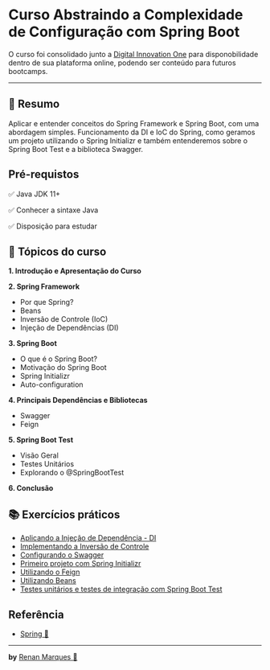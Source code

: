 
#  Curso Abstraindo a Complexidade de Configuração com Spring Boot 

O curso foi consolidado junto a [Digital Innovation One](https://digitalinnovation.one/) para disponobilidade dentro de sua plataforma online, podendo ser conteúdo para futuros bootcamps.

<hr/>

## 📑 Resumo

Aplicar e entender conceitos do Spring Framework e Spring Boot, com uma abordagem simples.
Funcionamento da DI e IoC do Spring, como geramos um projeto utilizando o Spring Initializr e também entenderemos sobre o Spring Boot Test e a biblioteca Swagger.

## Pré-requistos
 ✅ Java JDK 11+
 
 ✅  Conhecer a sintaxe Java
 
 ✅  Disposição para estudar

## 📌 Tópicos do curso 

**1. Introdução e Apresentação do Curso**

**2. Spring Framework**
  - Por que Spring?
  - Beans
  - Inversão de Controle (IoC)
  - Injeção de Dependências (DI)
  
**3. Spring Boot**
  - O que é o Spring Boot?
  - Motivação do Spring Boot
  - Spring Initializr
  - Auto-configuration
  
**4. Principais Dependências e Bibliotecas**
  - Swagger
  - Feign
  
**5. Spring Boot Test**
  - Visão Geral
  - Testes Unitários
  - Explorando o @SpringBootTest
  
**6. Conclusão**

## 📚 Exercícios práticos

- [Aplicando a Injeção de Dependência - DI](https://github.com/karlinhos987/dio-experts-spring-boot-java/tree/master/injecaoDeDependencia)
- [Implementando a Inversão de Controle](https://github.com/karlinhos987/dio-experts-spring-boot-java/tree/master/inversaoDeControle)
- [Configurando o Swagger](https://github.com/karlinhos987/dio-experts-spring-boot-java/tree/master/personapi)
- [Primeiro projeto com Spring Initializr](https://github.com/karlinhos987/dio-experts-spring-boot-java/tree/master/springbootweb)
- [Utilizando o Feign](https://github.com/karlinhos987/dio-experts-spring-boot-java/tree/master/utilizandoFeign)
- [Utilizando Beans](https://github.com/karlinhos987/dio-experts-spring-boot-java/tree/master/utilizandoBeans)
- [Testes unitários e testes de integração com Spring Boot Test](https://github.com/karlinhos987/dio-experts-spring-boot-java/tree/master/springboottest)

## Referência

 - [Spring 🍃](https://spring.io/projects/)



<hr/>

**by** [Renan Marques 🖖](https://www.linkedin.com/in/karlinhos987/)

  
